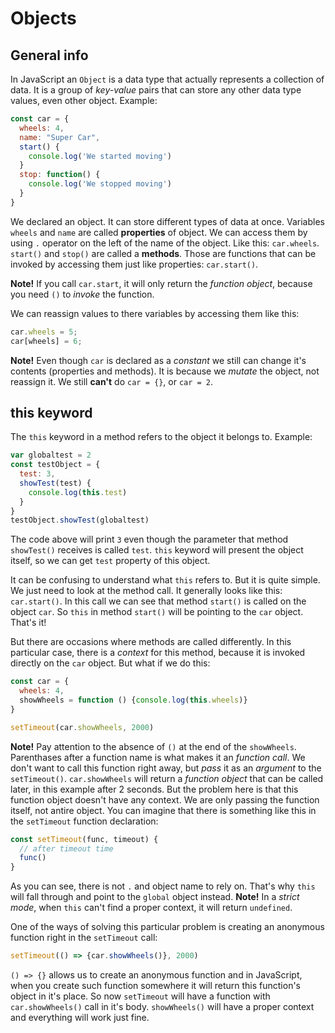 # Objects

## General info

In JavaScript an `Object` is a data type that actually represents a collection of data. It is a group of _key-value_ pairs that can store any other data type values, even other object. Example:

```js
const car = {
  wheels: 4,
  name: "Super Car",
  start() {
    console.log('We started moving')
  }
  stop: function() {
    console.log('We stopped moving')
  }
}
```

We declared an object. It can store different types of data at once. Variables `wheels` and `name` are called __properties__ of object. We can access them by using `.` operator on the left of the name of the object. Like this: `car.wheels`. `start()` and `stop()` are called a __methods__. Those are functions that can be invoked by accessing them just like properties: `car.start()`.

__Note!__ If you call `car.start`, it will only return the _function object_, because you need `()` to _invoke_ the function.

We can reassign values to there variables by accessing them like this:

```js
car.wheels = 5;
car[wheels] = 6;
```

__Note!__ Even though `car` is declared as a _constant_ we still can change it's contents (properties and methods). It is because we _mutate_ the object, not reassign it. We still __can't__ do `car = {}`, or `car = 2`.

## this keyword

The `this` keyword in a method refers to the object it belongs to. Example:

```js
var globaltest = 2
const testObject = {
  test: 3,
  showTest(test) {
    console.log(this.test)
  }
}
testObject.showTest(globaltest)
```

The code above will print `3` even though the parameter that method `showTest()` receives is called `test`. `this` keyword will present the object itself, so we can get `test` property of this object.

It can be confusing to understand what `this` refers to. But it is quite simple. We just need to look at the method call. It generally looks like this: `car.start()`. In this call we can see that method `start()` is called on the object `car`. So `this` in method `start()` will be pointing to the `car` object. That's it!

But there are occasions where methods are called differently. In this particular case, there is a _context_ for this method, because it is invoked directly on the `car` object. But what if we do this:

```js
const car = {
  wheels: 4,
  showWheels = function () {console.log(this.wheels)}
}

setTimeout(car.showWheels, 2000)
```

__Note!__ Pay attention to the absence of `()` at the end of the `showWheels`. Parenthases after a function name is what makes it an _function call_. We don't want to call this function right away, but _pass_ it as an _argument_ to the `setTimeout()`. `car.showWheels` will return a _function object_ that can be called later, in this example after 2 seconds. But the problem here is that this function object doesn't have any context. We are only passing the function itself, not antire object. You can imagine that there is something like this in the `setTimeout` function declaration:

```js
const setTimeout(func, timeout) {
  // after timeout time
  func()
}
```

As you can see, there is not `.` and object name to rely on. That's why `this` will fall through and point to the `global` object instead. 
__Note!__ In a _strict mode_, when `this` can't find a proper context, it will return `undefined`.

One of the ways of solving this particular problem is creating an anonymous function right in the `setTimeout` call:

```js
setTimeout(() => {car.showWheels()}, 2000)
```

`() => {}` allows us to create an anonymous function and in JavaScript, when you create such function somewhere it will return this function's object in it's place. So now `setTimeout` will have a function with `car.showWheels()` call in it's body. `showWheels()` will have a proper context and everything will work just fine.

